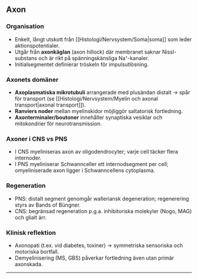 ## Axon

### Organisation
- Enkelt, långt utskott från [[Histologi/Nervsystem/Soma|soma]] som leder aktionspotentialer.  
- Utgår från **axonkäglan** (axon hillock) där membranet saknar Nissl-substans och är rikt på spänningskänsliga Na⁺-kanaler.  
- Initialsegmentet definierar tröskeln för impulsutlösning.

### Axonets domäner
- **Axoplasmatiska mikrotubuli** arrangerade med plusändan distalt → spår för transport (se [[Histologi/Nervsystem/Myelin och axonal transport|axonal transport]]).  
- **Ranviers noder** mellan myelinskidor möjliggör saltatorisk fortledning.  
- **Axonterminaler/boutoner** innehåller synaptiska vesiklar och mitokondrier för neurotransmission.

### Axoner i CNS vs PNS
- I CNS myeliniseras axon av oligodendrocyter; varje cell täcker flera internoder.  
- I PNS myeliniserar Schwannceller ett internodsegment per cell; omyeliniserade axon ligger i Schwanncellens cytoplasma.

### Regeneration
- PNS: distalt segment genomgår walleriansk degeneration; regenerering styrs av Bands of Büngner.  
- CNS: begränsad regeneration p.g.a. inhibitoriska molekyler (Nogo, MAG) och glialt ärr.

### Klinisk reflektion
- Axonopati (t.ex. vid diabetes, toxiner) → symmetriska sensoriska och motoriska bortfall.  
- Demyelinisering (MS, GBS) påverkar fortledning även utan primär axonskada.

---
